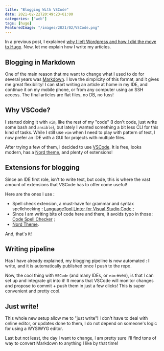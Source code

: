 ```yaml
---
title: "Blogging With VSCode"
date: 2021-02-22T20:49:23+01:00
categories: ["web"]
tags: [hugo]
FeaturedImage: "/images/2021/02/VSCode.png"
---
```

In a previous post, I explained [why I left Wordpress and how I did the move to Hugo](https://www.masoopy.com/going-from-wordpress-to-hugo-and-github-actions/). Now, let me explain how I write my articles.

## Blogging in Markdown
One of the main reason that me want to change what I used to do for several years was [Markdown](https://daringfireball.net/projects/markdown/). I love the simplicity of this format, and it gives me great flexibility! I can start writing an article at home in my IDE, and continue it on my mobile phone, or from any computer using an SSH access. The final articles are flat files, no DB, no fuss!

## Why VSCode?
I started doing it with `vim`, like the rest of my "code" (I don't code, just write some bash and `ansible`), but lately I wanted something a bit less CLI for this kind of tasks. While I still use `vim` when I need to play with pattern of text, I now prefer an IDE with a GUI for projects with multiple files.

After trying a few of them, I decided to use [VSCode](https://code.visualstudio.com/). It is free, looks modern, has a [Nord theme](https://www.nordtheme.com/), and plenty of extensions!

## Extensions for blogging
Since an IDE first role, isn't to write text, but code, this is where the vast amount of extensions that VSCode has to offer come useful!

Here are the ones I use :

* Spell check extension, a must-have for grammar and syntax spellchecking : [LanguageTool Linter for Visual Studio Code](https://github.com/davidlday/vscode-languagetool-linter) ;
* Since I am writing bits of code here and there, it avoids typo in those : [Code Spell Checker](https://marketplace.visualstudio.com/items?itemName=streetsidesoftware.code-spell-checker) ;
* [Nord Theme](https://github.com/arcticicestudio/nord-visual-studio-code).

And, that's it!

## Writing pipeline
Has I have already explained, my blogging pipeline is now automated : I write, and it is automatically published once I push to the repo.

Now, the cool thing with `VSCode` (and many IDEs, or `vim` even), is that I can set up and integrate git into it! It means that VSCode will monitor changes and propose to commit + push them in just a few clicks! This is super convenient and pretty cool.

## Just write!
This whole new setup allow me to "just write"! I don't have to deal with online editor, or updates done to them, I do not depend on someone's logic for using a WYSIWYG editor.

Last but not least, the day I want to change, I am pretty sure I'll find tons of way to convert Markdown to anything I like by that time!
